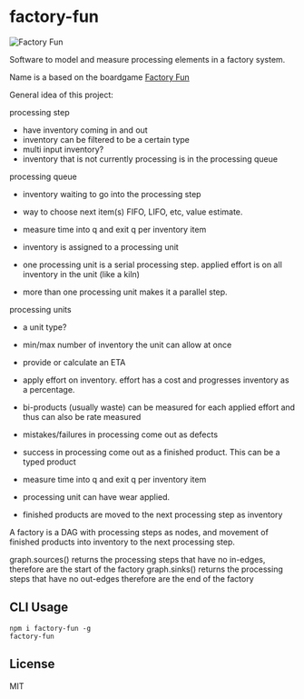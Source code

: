 # factory-fun

![Factory Fun](https://cf.geekdo-images.com/original/img/c4bBs2aWEiaX2WaXANMenft4H48=/0x0/pic802170.jpg)

Software to model and measure processing elements in a factory system.

Name is a based on the boardgame [Factory Fun](https://boardgamegeek.com/boardgame/24417/factory-fun)

General idea of this project:

processing step
  - have inventory coming in and out
  - inventory can be filtered to be a certain type
  - multi input inventory?
  - inventory that is not currently processing is in the processing queue

  processing queue
   - inventory waiting to go into the processing step
   - way to choose next item(s) FIFO, LIFO, etc, value estimate.
   - measure time into q and exit q per inventory item

  - inventory is assigned to a processing unit
  - one processing unit is a serial processing step. applied effort is on all inventory in the unit (like a kiln)
  - more than one processing unit makes it a parallel step.

  processing units
   - a unit type? 
   - min/max number of inventory the unit can allow at once
   - provide or calculate an ETA
   - apply effort on inventory. effort has a cost and progresses inventory as a percentage.
   - bi-products (usually waste) can be measured for each applied effort and thus can also be rate measured
   - mistakes/failures in processing come out as defects
   - success in processing come out as a finished product. This can be a typed product
   - measure time into q and exit q per inventory item
   - processing unit can have wear applied.


   - finished products are moved to the next processing step as inventory

A factory is a DAG with processing steps as nodes, and movement of finished products into inventory to the next processing step.

graph.sources() returns the processing steps that have no in-edges, therefore are the start of the factory
graph.sinks() returns the processing steps that have no out-edges therefore are the end of the factory



## CLI Usage

    npm i factory-fun -g
    factory-fun

## License

MIT
